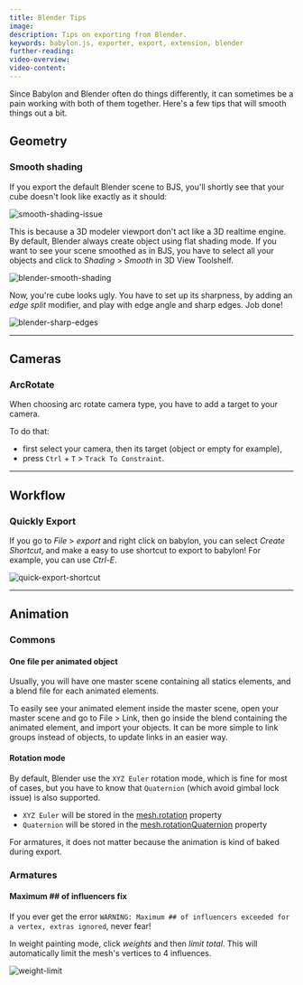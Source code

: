 ```yaml
---
title: Blender Tips
image:
description: Tips on exporting from Blender.
keywords: babylon.js, exporter, export, extension, blender
further-reading:
video-overview:
video-content:
---
```


Since Babylon and Blender often do things differently, it can sometimes be a pain working with both of them together. Here's a few tips that will smooth things out a bit.

## Geometry

### Smooth shading

If you export the default Blender scene to BJS, you'll shortly see that your cube doesn't look like exactly as it should:

![smooth-shading-issue](/img/exporters/blender/smooth-shading-basic-issue.png)

This is because a 3D modeler viewport don't act like a 3D realtime engine. By default, Blender always create object using flat shading mode.
If you want to see your scene smoothed as in BJS, you have to select all your objects and click to _Shading_ > _Smooth_ in 3D View Toolshelf.

![blender-smooth-shading](/img/exporters/blender/blender-smooth-shading.png)

Now, you're cube looks ugly. You have to set up its sharpness, by adding an _edge split_ modifier, and play with edge angle and sharp edges. Job done!

![blender-sharp-edges](/img/exporters/blender/blender-smooth-shading-sharpness.png)

---

## Cameras

### ArcRotate

When choosing arc rotate camera type, you have to add a target to your camera.

To do that:

- first select your camera, then its target (object or empty for example),
- press `Ctrl` + `T` > `Track To Constraint`.

---

## Workflow

### Quickly Export

If you go to _File_ > _export_ and right click on babylon, you can select _Create Shortcut_, and make a easy to use shortcut to export to babylon! For example, you can use _Ctrl-E_.

![quick-export-shortcut](/img/exporters/blender/quick-export-shortcut.png)

---

## Animation

### Commons

#### One file per animated object

Usually, you will have one master scene containing all statics elements, and a blend file for each animated elements.

To easily see your animated element inside the master scene, open your master scene and go to File > Link, then go inside the blend containing the animated element, and import your objects. It can be more simple to link groups instead of objects, to update links in an easier way.

#### Rotation mode

By default, Blender use the `XYZ Euler` rotation mode, which is fine for most of cases, but you have to know that `Quaternion` (which avoid gimbal lock issue) is also supported.

- `XYZ Euler` will be stored in the [mesh.rotation](//doc.babylonjs.com/api/classes/babylon.mesh#rotation) property
- `Quaternion` will be stored in the [mesh.rotationQuaternion](//doc.babylonjs.com/api/classes/babylon.mesh#rotationquaternion) property

For armatures, it does not matter because the animation is kind of baked during export.

### Armatures

#### Maximum ## of influencers fix

If you ever get the error `WARNING: Maximum ## of influencers exceeded for a vertex, extras ignored`, never fear!

In weight painting mode, click _weights_ and then _limit total_. This will automatically limit the mesh's vertices to 4 influences.

![weight-limit](/img/exporters/blender/weight-limit.png)
